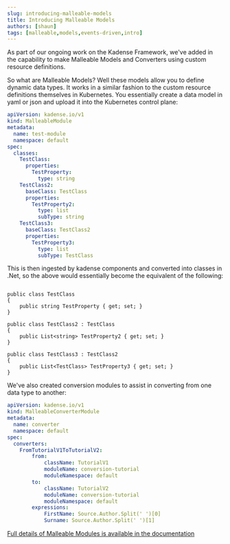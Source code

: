 ```yaml
---
slug: introducing-malleable-models
title: Introducing Malleable Models
authors: [shaun]
tags: [malleable,models,events-driven,intro]
---
```


As part of our ongoing work on the Kadense Framework, we've added in the capability to make Malleable Models and Converters using custom resource definitions.
<!-- truncate -->

So what are Malleable Models? Well these models allow you to define dynamic data types. It works in a similar fashion to the custom resource definitions themselves in Kubernetes. You essentially create a data model in yaml or json and upload it into the Kubernetes control plane:

```yaml
apiVersion: kadense.io/v1
kind: MalleableModule
metadata:
  name: test-module
  namespace: default
spec:
  classes:
    TestClass:
      properties:
        TestProperty:
          type: string
    TestClass2:
      baseClass: TestClass
      properties:
        TestProperty2:
          type: list
          subType: string
    TestClass3:
      baseClass: TestClass2
      properties:
        TestProperty3:
          type: list
          subType: TestClass
```

This is then ingested by kadense components and converted into classes in .Net, so the above would essentially become the equivalent of the following:

```c-sharp

public class TestClass
{
    public string TestProperty { get; set; }
}

public class TestClass2 : TestClass
{
    public List<string> TestProperty2 { get; set; }
}

public class TestClass3 : TestClass2
{
    public List<TestClass> TestProperty3 { get; set; }
}

```

We've also created conversion modules to assist in converting from one data type to another:

```yaml
apiVersion: kadense.io/v1
kind: MalleableConverterModule
metadata:
  name: converter
  namespace: default
spec:
  converters:
    FromTutorialV1ToTutorialV2:
        from:
            className: TutorialV1
            moduleName: conversion-tutorial
            moduleNamespace: default
        to:
            className: TutorialV2
            moduleName: conversion-tutorial
            moduleNamespace: default
        expressions:
            FirstName: Source.Author.Split(' ')[0]
            Surname: Source.Author.Split(' ')[1]
```

[Full details of Malleable Modules is available in the documentation](https://headinthecloudsolutions.github.io/kadense/docs/The-Framework/Malleable-Modules/Introduction)

